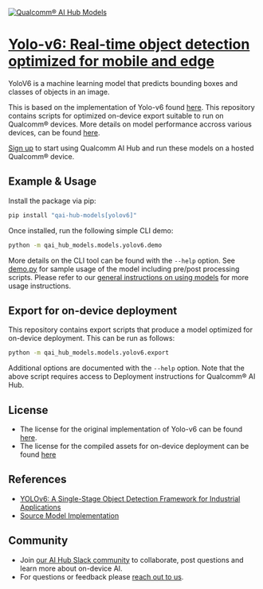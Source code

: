 [![Qualcomm® AI Hub Models](https://qaihub-public-assets.s3.us-west-2.amazonaws.com/qai-hub-models/quic-logo.jpg)](../../README.md)


# [Yolo-v6: Real-time object detection optimized for mobile and edge](https://aihub.qualcomm.com/models/yolov6)

YoloV6 is a machine learning model that predicts bounding boxes and classes of objects in an image.

This is based on the implementation of Yolo-v6 found [here](https://github.com/meituan/YOLOv6/). This repository contains scripts for optimized on-device
export suitable to run on Qualcomm® devices. More details on model performance
accross various devices, can be found [here](https://aihub.qualcomm.com/models/yolov6).

[Sign up](https://myaccount.qualcomm.com/signup) to start using Qualcomm AI Hub and run these models on a hosted Qualcomm® device.




## Example & Usage

Install the package via pip:
```bash
pip install "qai-hub-models[yolov6]"
```


Once installed, run the following simple CLI demo:

```bash
python -m qai_hub_models.models.yolov6.demo
```
More details on the CLI tool can be found with the `--help` option. See
[demo.py](demo.py) for sample usage of the model including pre/post processing
scripts. Please refer to our [general instructions on using
models](../../../#getting-started) for more usage instructions.

## Export for on-device deployment

This repository contains export scripts that produce a model optimized for
on-device deployment. This can be run as follows:

```bash
python -m qai_hub_models.models.yolov6.export
```
Additional options are documented with the `--help` option. Note that the above
script requires access to Deployment instructions for Qualcomm® AI Hub.


## License
* The license for the original implementation of Yolo-v6 can be found
  [here](https://github.com/meituan/YOLOv6/blob/47625514e7480706a46ff3c0cd0252907ac12f22/LICENSE).
* The license for the compiled assets for on-device deployment can be found [here](https://github.com/meituan/YOLOv6/blob/47625514e7480706a46ff3c0cd0252907ac12f22/LICENSE)


## References
* [YOLOv6: A Single-Stage Object Detection Framework for Industrial Applications](https://arxiv.org/abs/2209.02976)
* [Source Model Implementation](https://github.com/meituan/YOLOv6/)



## Community
* Join [our AI Hub Slack community](https://aihub.qualcomm.com/community/slack) to collaborate, post questions and learn more about on-device AI.
* For questions or feedback please [reach out to us](mailto:ai-hub-support@qti.qualcomm.com).

